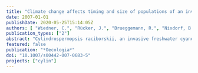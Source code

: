 ```yaml
---
title: "Climate change affects timing and size of populations of an invasive cyanobacterium in temperate regions"
date: 2007-01-01
publishDate: 2020-05-25T15:14:05Z
authors: [ "Wiedner, C.", "Rücker, J.", "Brueggemann, R.", "Nixdorf, B." ]
publication_types: ["2"]
abstract: "Cylindrospermopsis raciborskii, an invasive freshwater cyanobacterium, originated from the tropics but has spread to temperate zones over the last few decades. Its northernmost populations in Europe occur in North German lakes. How such dramatic changes in its biogeography are possible and how its population dynamics in the newly invaded habitats are regulated are still unexplained. We therefore conducted a long-term (1993–2005) study of two German lakes to elucidate the mechanisms behind C. raciborskii population dynamics and to identify the abiotic constraints on its development. Our data revealed that pelagic populations of C. raciborskii thrived for three months during the summer, contributing up to 23% of the total cyanobacteria biovolume. Population sizes varied greatly between years without exhibiting any distinct long-term trends. In the annual lifecycle, C. raciborskii filaments emerged in the pelagic habitat when the temperature rose above 15–17  C. At that time, mean photosynthetically active radiation in the mixed water column (Imix) overstepped its maximum. Rates of population net increase were highest at the beginning of the season (0.15– 0.28 day–1), declined continuously over time, and were significantly positively correlated with Imix. This indicates that the onset of the pelagic population is temperaturemediated and that Imix controls its growth. Since Imix peaks before the population onset, the time of germination is of crucial importance for successful development. To test this hypothesis, we designed a model to simulate pelagic population size, starting at different dates in the annual cycle. Moving the population onset forward by 30 days resulted in a doubling of the population size. We therefore conclude that an earlier rise in water temperature associated with climate change has promoted the spread of C. raciborskii to the temperate zone. Earlier warming permits earlier germination, thereby shifting the pelagic populations to a phase with higher Imix, which advances growth and the population establishment."
featured: false
publication: "*Oecologia*"
doi: "10.1007/s00442-007-0683-5"
projects: ["cylin"]
---
```


